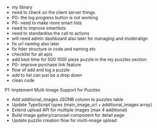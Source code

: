 - my library
- need to check on the client server things 
- P0- the log progress button is not working 
- P0- need to make more smart lists 
- need to improve smartlists
- need to standardise the call to actions
- will need admin dashboard also later for managing and moderatign 
- fix url naming also later
- fix foler structure in code and naming etc
- checklist for all apis
- add best time for 500 1000 pieze puzzle in the my puzzles section
- P0- improve purchase link feature 
- flow of add and log a puzzle
- add to list can just be a drop down 
- clean code

P1:  Implement Multi-Image Support for Puzzles
- Add additional_images JSONB column to puzzles table
- Update TypeScript types (main_image_url + additional_images array)
- Extend upload API for multiple images (max 4 additional)
- Build image gallery/carousel component for detail page
- Update puzzle creation flow for multi-image upload
 